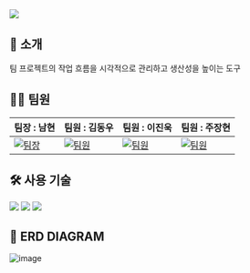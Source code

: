 <img src="https://capsule-render.vercel.app/api?type=waving&color=89cff0&height=280&section=header&text=다써칸반&fontColor=ffffff&fontSize=80&animation=twinkling" />

## 👋 소개
팀 프로젝트의 작업 흐름을 시각적으로 관리하고 생산성을 높이는 도구


## 👩‍💻 팀원

| 팀장 : 남현 | 팀원 : 김동우 | 팀원 : 이진욱 | 팀원 : 주장현 |
|--------------------------------------------|--------------------------------------------|---------------------------------------------|--------------------------------------------|
| [![팀장](https://ca.slack-edge.com/T06B9PCLY1E-U06NX2VSXLL-ad062690b8d2-512)](https://github.com/equis3351) | [![팀원](https://ca.slack-edge.com/T06B9PCLY1E-U06QNU3S0DD-387023cc8a9a-512)](https://github.com/xv1226) | [![팀원](https://ca.slack-edge.com/T06B9PCLY1E-U06JVHBF6E9-b36601070dce-512)](https://github.com/Leejinuk123) | [![팀원](https://ca.slack-edge.com/T06B9PCLY1E-U06SZFT7VU7-4bd837b41e82-512)](https://github.com/JangHyun0247) |


## 🛠️ 사용 기술
<img src="https://img.shields.io/badge/JAVA-007396?style=for-the-badge&logo=java&logoColor=white"> <img src="https://img.shields.io/badge/Spring-6DB33F?style=for-the-badge&logo=Spring&logoColor=white"> <img src="https://img.shields.io/badge/IntelliJ-000000?style=for-the-badge&logo=IntelliJ&logoColor=white"/> 
  
## 📝 ERD DIAGRAM 
![image](https://github.com/user-attachments/assets/8df2635c-3003-472b-9411-1acbb54eba9f)

